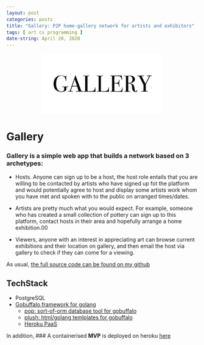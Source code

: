 ```yaml
---
layout: post
categories: posts
title: "Gallery: P2P home-gallery network for artists and exhibitors"
tags: [ art cs programming ]
date-string: April 20, 2020
---
```


<figure  style="text-align:center">
    <img src="/images/photo-grid/gallery.png" alt="Gallery logo">
</figure>

# Gallery

### Gallery is a simple web app that builds a network based on 3 archetypes:

- Hosts. Anyone can sign up to be a host, the host role entails that you are willing to be contacted
  by artists who have signed up fot the platform and would potentially agree to host and display
  some artists work whom you have met and spoken with to the public on arranged times/dates.

- Artists are pretty much what you would expect. For example, someone who has created a small collection of
  pottery can sign up to this platform, contact hosts in their area and hopefully arrange a home exhibition.00

- Viewers, anyone with an interest in appreciating art can browse current exhibitions and their location on gallery,
  and then email the host via gallery to check if they can come for a viewing.

As usual, [the full source code can be found on my github](https://github.com/NFS002/gallery)

## TechStack
- PostgreSQL
- [Gobuffalo framework for golang](https://gobuffalo.io)
  - [pop: sort-of-orm database tool for gobuffalo](https://github.com/gobuffalo/pop)
  - [plush: html/golang temlplates for gobuffalo](https://github.com/gobuffalo/plush)
  - [Heroku PaaS](https://www.heroku.com/platform)

In addition, ### A containerised **MVP** is deployed on heroku [here](https://heroku-gallery-development.herokuapp.com/exhibitions/)
